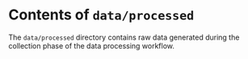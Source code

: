 # Contents of `data/processed`

The `data/processed` directory contains raw data generated during the
collection phase of the data processing workflow.
